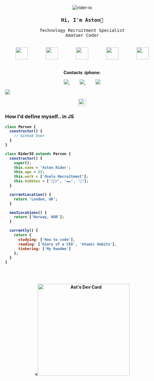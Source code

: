 <head>
<p align="center"> <img src="https://komarev.com/ghpvc/?username=rider-io&label=Profile%20views&color=0e75b6&style=flat" alt="rider-io" /> </p>

<div align='center'>

<h3><samp><strong> Hi, I'm Aston👋 </strong> </samp></h3>


<p> <samp> Technology Recruitment Specialist <br> Amatuer Coder </samp></p>

  <br>


</div>
<div align="center">
    <img height="40" src="https://cdn.jsdelivr.net/gh/devicons/devicon/icons/linkedin/linkedin-original.svg">
    &nbsp;&nbsp;&nbsp;&nbsp;&nbsp;&nbsp;&nbsp;&nbsp;&nbsp;&nbsp;&nbsp;&nbsp;&nbsp;
    <img height="40" src="https://cdn.jsdelivr.net/gh/devicons/devicon/icons/javascript/javascript-plain.svg">
    &nbsp;&nbsp;&nbsp;&nbsp;&nbsp;&nbsp;&nbsp;&nbsp;&nbsp;&nbsp;&nbsp;&nbsp;&nbsp;
    <img height="40" src="https://cdn.jsdelivr.net/gh/devicons/devicon/icons/html5/html5-plain-wordmark.svg">
    &nbsp;&nbsp;&nbsp;&nbsp;&nbsp;&nbsp;&nbsp;&nbsp;&nbsp;&nbsp;&nbsp;&nbsp;&nbsp;
    <img height="40" src="https://cdn.jsdelivr.net/gh/devicons/devicon/icons/canva/canva-original.svg">
    &nbsp;&nbsp;&nbsp;&nbsp;&nbsp;&nbsp;&nbsp;&nbsp;&nbsp;&nbsp;&nbsp;&nbsp;&nbsp;
    <img height="40" src="https://cdn.jsdelivr.net/gh/devicons/devicon/icons/github/github-original.svg">
 
</div>
<br>

<p align="center">
<strong> Contacts :iphone: <strong>
<br>
<p align="center">
    <a href="https://github.com/rider-io">
        <img  src="https://img.shields.io/badge/github-%23100000.svg?&style=for-the-badge&logo=github&logoColor=white&link=mailto:https://github.com/rider-io">
    </a>
    &nbsp;&nbsp;&nbsp;&nbsp;&nbsp;&nbsp;&nbsp;&nbsp;&nbsp;
    <a href="mailto:astonrider2015@gmail.com">
        <img src="https://img.shields.io/badge/gmail-D14836?&style=for-the-badge&logo=gmail&logoColor=white&link=mailto:astonrider2015@gmail.com">
    </a>
    &nbsp;&nbsp;&nbsp;&nbsp;&nbsp;&nbsp;&nbsp;&nbsp;&nbsp;
    <a href="https://www.linkedin.com/in/tech--recruiter/">
        <img src="https://img.shields.io/badge/linkedin-%230077B5.svg?&style=for-the-badge&logo=linkedin&logoColor=white&link=mailto:https://www.linkedin.com/in/tech--recruiter//">
    </a>
</p>

<img src="https://user-images.githubusercontent.com/73097560/115834477-dbab4500-a447-11eb-908a-139a6edaec5c.gif">

<p align="center"><img src="https://media2.giphy.com/media/QssGEmpkyEOhBCb7e1/giphy.gif?cid=ecf05e47a0n3gi1bfqntqmob8g9aid1oyj2wr3ds3mg700bl&rid=giphy.gif" width ="25"><b> 

<h3>How I'd define myself.. in JS </h3>

```javascript
class Person {
  constructor() {
    // Github User
  }
}

class RiderIO extends Person {
  constructor() {
    super();
    this.name = 'Aston Rider';
    this.age = 22;
    this.work = ['Oselo Recruitment'];
    this.hobbies = ['🏋🏽‍♂️', '🏎️', '🍔'];
  }

  currentLocation() {
    return 'London, UK';
  }

  nextLocations() {
    return ['Norway, NOR'];
  }

  currently() {
    return {
      studying: ['How to code'],
      reading: ['Diary of a CEO', 'Atomic Habits'],
      tinkering: ['My Readme']
    };
  }
}
```
<br><br>
<p align="center"><<href="https://app.daily.dev/aston"><img src="https://api.daily.dev/devcards/39e7b67cc4e2413e90e245f373ecdfe0.png?r=wvl" width="300" alt="Ast's Dev Card"/>



